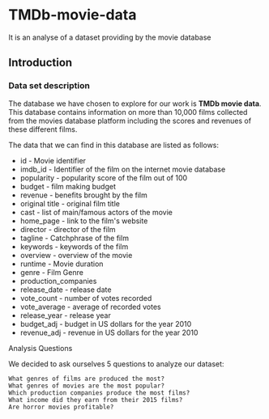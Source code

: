# TMDb-movie-data
It is an analyse of a dataset providing by the movie database
## Introduction
### Data set description

The database we have chosen to explore for our work is **TMDb movie data**. This database contains information on more than 10,000 films collected from the movies database platform including the scores and revenues of these different films.

The data that we can find in this database are listed as follows:

  * id - Movie identifier
  * imdb_id - Identifier of the film on the internet movie database
  * popularity - popularity score of the film out of 100
  * budget - film making budget
  * revenue - benefits brought by the film
  * original title - original film title
  * cast - list of main/famous actors of the movie
  * home_page - link to the film's website
  * director - director of the film
  * tagline - Catchphrase of the film
  * keywords - keywords of the film
  * overview - overview of the movie
  * runtime - Movie duration
  * genre - Film Genre
  * production_companies
  * release_date - release date
  * vote_count - number of votes recorded
  * vote_average - average of recorded votes
  * release_year - release year
  * budget_adj - budget in US dollars for the year 2010
  * revenue_adj - revenue in US dollars for the year 2010

Analysis Questions

We decided to ask ourselves 5 questions to analyze our dataset:

    What genres of films are produced the most?
    What genres of movies are the most popular?
    Which production companies produce the most films?
    What income did they earn from their 2015 films?
    Are horror movies profitable?
